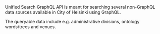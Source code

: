 <p>
Unified Search GraphQL API is meant for searching several
non-GraphQL data sources available in City of Helsinki using GraphQL.
</p>

<p>
The queryable data include e.g. administrative divisions,
ontology words/trees and venues.
</p>
